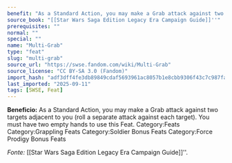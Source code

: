 ```yaml
---
benefit: "As a Standard Action, you may make a Grab attack against two targets adjacent to you (roll a separate attack against each target). You must have two empty hands to use this Feat. Category:Feats Category:Grappling Feats Category:Soldier Bonus Feats Category:Force Prodigy Bonus Feats"
source_book: "[[Star Wars Saga Edition Legacy Era Campaign Guide]]''"
prerequisites: ""
normal: ""
special: ""
name: "Multi-Grab"
type: "feat"
slug: "multi-grab"
source_url: "https://swse.fandom.com/wiki/Multi-Grab"
source_license: "CC BY-SA 3.0 (Fandom)"
import_hash: "adf3dff4fe3db89849cdaf5693961ac8057b1e8cbb9306f43c7c987fa266d6f5"
last_imported: "2025-09-11"
tags: [SWSE, Feat]
---
```

**Beneficio:** As a Standard Action, you may make a Grab attack against two targets adjacent to you (roll a separate attack against each target). You must have two empty hands to use this Feat. Category:Feats Category:Grappling Feats Category:Soldier Bonus Feats Category:Force Prodigy Bonus Feats

*Fonte:* [[Star Wars Saga Edition Legacy Era Campaign Guide]]''.